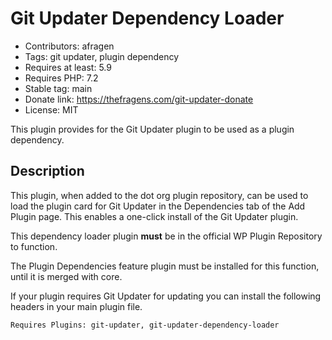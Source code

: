 # Git Updater Dependency Loader

* Contributors: afragen
* Tags: git updater, plugin dependency
* Requires at least: 5.9
* Requires PHP: 7.2
* Stable tag: main
* Donate link: <https://thefragens.com/git-updater-donate>
* License: MIT

This plugin provides for the Git Updater plugin to be used as a plugin dependency.

## Description

This plugin, when added to the dot org plugin repository, can be used to load the plugin card for Git Updater in the Dependencies tab of the Add Plugin page. This enables a one-click install of the Git Updater plugin.

This dependency loader plugin **must** be in the official WP Plugin Repository to function.

The Plugin Dependencies feature plugin must be installed for this function, until it is merged with core.

If your plugin requires Git Updater for updating you can install the following headers in your main plugin file.

`Requires Plugins: git-updater, git-updater-dependency-loader`

